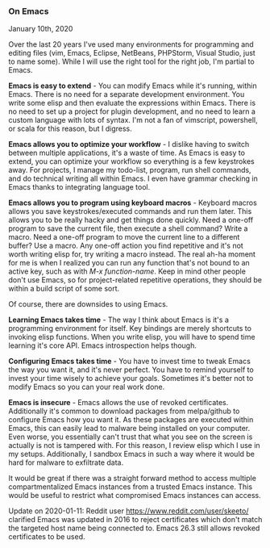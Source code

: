
### On Emacs 

January 10th, 2020

Over the last 20 years I've used many  environments for programming and editing files (vim, Emacs, Eclipse, NetBeans, PHPStorm, Visual Studio, just to name some). While I will use the right tool for the right job, I'm partial to Emacs.


**Emacs is easy to extend** - You can modify Emacs while it's running, within Emacs. There is no need for a separate development environment. You write some elisp and then evaluate the expressions within Emacs. There is no need to set up a project for plugin development, and no need to learn a custom language with lots of syntax. I'm not a fan of vimscript, powershell, or scala for this reason, but I digress.

**Emacs allows you to optimize your workflow** - I dislike having to switch between multiple applications, it's a waste of time. As Emacs is easy to extend, you can optimize your workflow so everything is a few keystrokes away. For projects, I manage my todo-list, program, run shell commands, and do technical writing all within Emacs. I even have grammar checking in Emacs thanks to integrating language tool.

**Emacs allows you to program using keyboard macros** - Keyboard macros allows you save keystrokes/executed commands and run them later. This allows you to be really hacky and get things done quickly. Need a one-off program to save the current file, then execute a shell command? Write a macro. Need a one-off program to move the current line to a different buffer? Use a macro. Any one-off action you find repetitive and it's not worth writing elisp for, try writing a macro instead. The real ah-ha moment for me is when I realized you can run any function that's not bound to an active key, such as with *M-x function-name*. Keep in mind other people don't use Emacs, so for project-related repetitive operations, they should be within a build script of some sort.

Of course, there are downsides to using Emacs.

**Learning Emacs takes time** - The way I think about Emacs is it's a programming environment for itself. Key bindings are merely shortcuts to invoking  elisp functions. When you write elisp, you will have to spend time learning it's core API. Emacs introspection helps though.

**Configuring Emacs takes time** - You have to invest time to tweak Emacs the way you want it, and it's never perfect. You have to remind yourself to invest your time wisely to achieve your goals. Sometimes it's better not to modify Emacs so you can your real work done.

**Emacs is insecure** - Emacs allows the use of revoked certificates.  Additionally it's common to download packages from melpa/github to configure Emacs how you want it. As these packages are executed within Emacs, this can easily lead to malware being installed on your computer. Even worse, you essentially can't trust that what you see on the screen is actually is not is tampered with. For this reason, I review elisp which I use in my setups. Additionally, I sandbox Emacs in such a way where it would be hard for malware to exfiltrate data. 

It would be great if there was a straight forward method to  access multiple compartmentalized Emacs instances from a trusted Emacs instance. This would be useful to restrict what compromised Emacs instances can access.

Update on 2020-01-11: Reddit user https://www.reddit.com/user/skeeto/ clarified Emacs was updated in 2016 to reject certificates which don't match the targeted host name being connected to. Emacs 26.3 still allows revoked certificates to be used.
